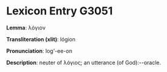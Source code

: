 # Lexicon Entry G3051

**Lemma**: λόγιον

**Transliteration (xlit)**: lógion

**Pronunciation**: log'-ee-on

**Description**:
neuter of λόγιος; an utterance (of God):--oracle.
